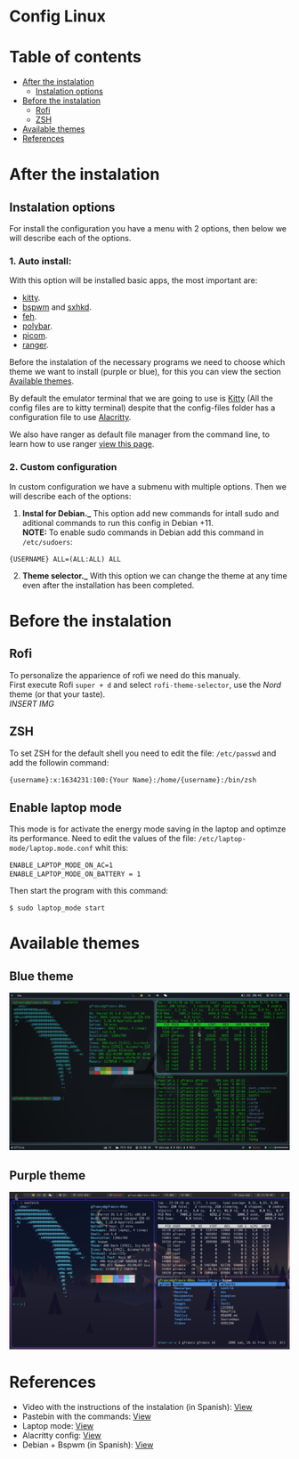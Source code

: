 # Config Linux

# Table of contents

-   [After the instalation](#after-the-instalation)
    -   [Instalation options](#instalation-options)
-   [Before the instalation](#before-the-instalation)
    -   [Rofi](#rofi)
    -   [ZSH](#zsh)
-   [Available themes](#available-themes)
-   [References](#references)

# After the instalation

## Instalation options

For install the configuration you have a menu with 2 options, then below we will describe each of the options.

### 1. Auto install:

With this option will be installed basic apps, the most important are:

-   [kitty](https://github.com/kovidgoyal/kitty).
-   [bspwm](https://github.com/baskerville/bspwm) and [sxhkd](https://github.com/baskerville/sxhkd).
-   [feh](https://github.com/derf/feh).
-   [polybar](https://github.com/polybar/polybar).
-   [picom](https://github.com/yshui/picom).
-   [ranger](https://github.com/ranger/ranger).

Before the instalation of the necessary programs we need to choose which theme we want to install (purple or blue), for this you can view the section [Available themes](#available-themes).


By default the emulator terminal that we are going to use is [Kitty](https://github.com/kovidgoyal/kitty) (All the config files are to kitty terminal) despite that the config-files folder has a configuration file to use [Alacritty](/config-files/dotfiles/alacritty/). 

We also have ranger as default file manager from the command line, to learn how to use ranger [view this page](https://www.digitalocean.com/community/tutorials/installing-and-using-ranger-a-terminal-file-manager-on-a-ubuntu-vps).

### 2. Custom configuration

In custom configuration we have a submenu with multiple options. Then we will describe each of the options:

1. **Instal for Debian.\_** This option add new commands for intall sudo and aditional commands to run this config in Debian +11.  
   **NOTE:** To enable sudo commands in Debian add this command in `/etc/sudoers`:

```
{USERNAME} ALL=(ALL:ALL) ALL
```

2. **Theme selector.\_** With this option we can change the theme at any time even after the installation has been completed.

# Before the instalation

## Rofi

To personalize the apparience of rofi we need do this manualy.  
First execute Rofi `super + d` and select `rofi-theme-selector`, use the _Nord_ theme (or that your taste).  
_INSERT IMG_

## ZSH

To set ZSH for the default shell you need to edit the file: `/etc/passwd` and add the followin command:

```bash
{username}:x:1634231:100:{Your Name}:/home/{username}:/bin/zsh
```

## Enable laptop mode

This mode is for activate the energy mode saving in the laptop and optimze its performance. Need to edit the values of the file: `/etc/laptop-mode/laptop.mode.conf` whit this:

```
ENABLE_LAPTOP_MODE_ON_AC=1
ENABLE_LAPTOP_MODE_ON_BATTERY = 1
```

Then start the program with this command:

```
$ sudo laptop_mode start
```

# Available themes

## Blue theme

![Preview1](/images/preview/preview-blue.png)

## Purple theme

![Preview2](/images/preview/preview-purple.png)

# References

-   Video with the instructions of the instalation (in Spanish): [View](https://www.youtube.com/watch?v=mHLwfI1nHHY)
-   Pastebin with the commands: [View](https://pastebin.com/EEX1Dsuq)
-   Laptop mode: [View](https://askubuntu.com/questions/180712/how-to-enable-laptop-mode)
-   Alacritty config: [View](https://gist.github.com/yoonhoGo/61ea18476a127f5db7b86471ee027876)
-   Debian + Bspwm (in Spanish): [View](https://www.youtube.com/watch?v=823RcAIitjk)
